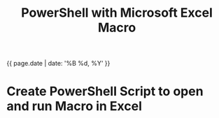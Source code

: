 ﻿---
layout: single
title: PowerShell with Microsoft Excel Macro
excerpt: ""
header: 
        image: /assets/images/poshBlack.jpg
        teaser: /assets/images/poshBlack.jpg

tags: [PowerShell]

---
{{ page.date | date: '%B %d, %Y' }}

# Create PowerShell Script to open and run Macro in Excel